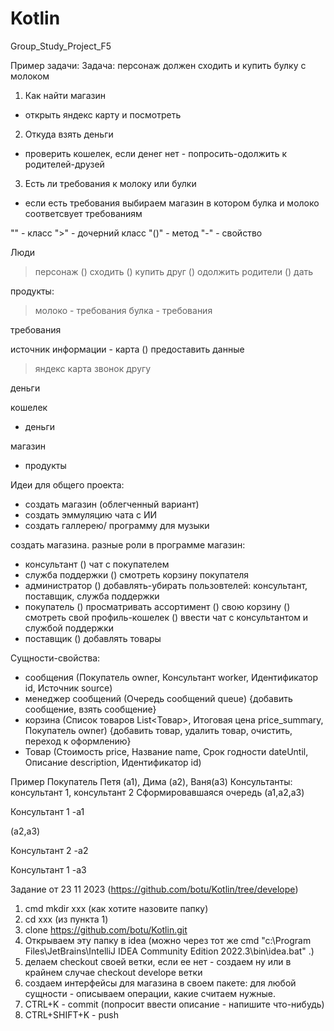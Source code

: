 # Kotlin
Group_Study_Project_F5

Пример задачи:
Задача: персонаж должен сходить и купить булку с молоком
1. Как найти магазин
 - открыть яндекс карту и посмотреть
2. Откуда взять деньги
 - проверить кошелек, если денег нет - попросить-одолжить к родителей-друзей
3. Есть ли требования к молоку или булки
- если есть требования выбираем магазин в котором булка и молоко соответсвует требованиям

""  - класс
">" - дочерний класс
"()" - метод
"-"  - свойство

Люди
  > персонаж
    () сходить
    () купить
  > друг
    () одолжить
  > родители
    () дать

продукты:
   > молоко
     - требования
   > булка
     - требования

требования


источник информации - карта
  () предоставить данные
  > яндекс карта
  > звонок другу


деньги

кошелек
  - деньги
    
магазин
  - продукты




Идеи для общего проекта:
- создать магазин (облегченный вариант)
- создать эммуляцию чата с ИИ
- создать галлерею/ программу для музыки


создать магазина.
разные роли в программе магазин:
- консультант
  () чат с покупателем
- служба поддержки
  () смотреть корзину покупателя
- администратор
  () добавлять-убирать пользовтелей: консультант, поставщик, служба поддержки
- покупатель
  () просматривать ассортимент
  () свою корзину
  () смотреть свой профиль-кошелек
  () ввести чат с консультантом и службой поддержки
- поставщик
  () добавлять товары

Сущности-свойства:
- сообщения (Покупатель owner, Консультант worker, Идентификатор id, Источник source)
- менеджер сообщений (Очередь сообщений queue) {добавить сообщение, взять сообщение}
- корзина (Список товаров List<Товар>, Итоговая цена price_summary, Покупатель owner) {добавить товар, 
удалить товар, очистить, переход к оформлению}
- Товар (Стоимость price, Название name, Срок годности dateUntil, Описание description, Идентификатор id)


Пример
Покупатель Петя (a1), Дима (a2), Ваня(a3)
Консультанты: консультант 1, консультант 2
Сформировавшаяся очередь
(a1,a2,a3)

Консультант 1
-a1

(a2,a3)

Консультант 2
-a2

Консультант 1
-a3



Задание от 23 11 2023
(https://github.com/botu/Kotlin/tree/develope)
1. cmd mkdir xxx  (как хотите назовите папку)
2. cd xxx (из пункта 1)
3. clone https://github.com/botu/Kotlin.git
4. Открываем эту папку в idea (можно через тот же cmd "c:\Program Files\JetBrains\IntelliJ IDEA Community Edition 2022.3\bin\idea.bat" .)
5. делаем checkout своей ветки, если ее нет - создаем ну или в крайнем случае checkout develope ветки
6. создаем интерфейсы для магазина в своем пакете:
для любой сущности - описываем операции, какие считаем нужные.
7. CTRL+K - commit  (попросит ввести описание - напишите что-нибудь)
8. CTRL+SHIFT+K - push
